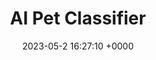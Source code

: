 ---
layout: post
title:  "AI Pet Classifier"
date:   2023-05-2 16:27:10 +0000
categories: portfolio
---